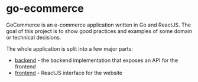 # go-ecommerce

GoCommerce is an e-commerce application written in Go and ReactJS. The goal of this project is to show good practices and examples of some domain or technical decisions.

The whole application is split into a few major parts:

* [backend](./backend) - the backend implementation that exposes an API for the frontend
* [frontend](./frontend) - ReactJS interface for the website

